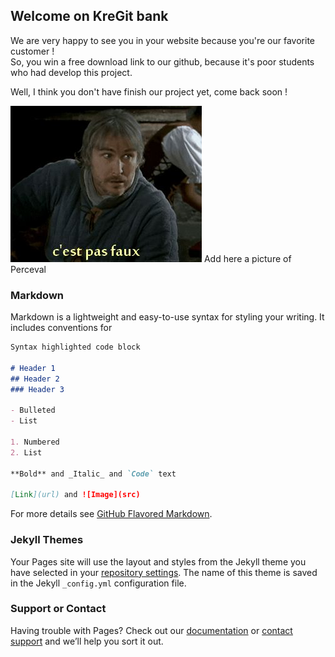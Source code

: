 ## Welcome on KreGit bank

We are very happy to see you in your website because you're our favorite customer !  
So, you win a free download link to our github, because it's poor students who had develop this project.   
  
Well, I think you don't have finish our project yet, come back soon !

![Percival, the best man the earth has ever had](https://raw.githubusercontent.com/ClementTruillet/KreGit/master/doc/Perceval.png)
Add here a picture of Perceval
### Markdown

Markdown is a lightweight and easy-to-use syntax for styling your writing. It includes conventions for

```markdown
Syntax highlighted code block

# Header 1
## Header 2
### Header 3

- Bulleted
- List

1. Numbered
2. List

**Bold** and _Italic_ and `Code` text

[Link](url) and ![Image](src)
```

For more details see [GitHub Flavored Markdown](https://guides.github.com/features/mastering-markdown/).

### Jekyll Themes

Your Pages site will use the layout and styles from the Jekyll theme you have selected in your [repository settings](https://github.com/ClementTruillet/KreGit/settings). The name of this theme is saved in the Jekyll `_config.yml` configuration file.

### Support or Contact

Having trouble with Pages? Check out our [documentation](https://help.github.com/categories/github-pages-basics/) or [contact support](https://github.com/contact) and we’ll help you sort it out.
